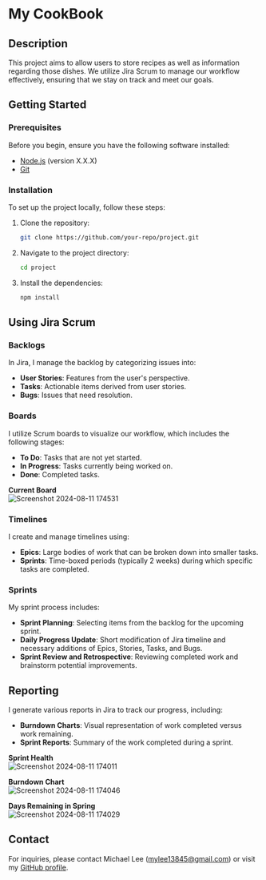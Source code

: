 # My CookBook

## Description
This project aims to allow users to store recipes as well as information regarding those dishes. We utilize Jira Scrum to manage our workflow effectively, ensuring that we stay on track and meet our goals.

## Getting Started

### Prerequisites
Before you begin, ensure you have the following software installed:
- [Node.js](https://nodejs.org/) (version X.X.X)
- [Git](https://git-scm.com/)

### Installation
To set up the project locally, follow these steps:

1. Clone the repository:
    ```bash
    git clone https://github.com/your-repo/project.git
    ```
2. Navigate to the project directory:
    ```bash
    cd project
    ```
3. Install the dependencies:
    ```bash
    npm install
    ```

## Using Jira Scrum

### Backlogs
In Jira, I manage the backlog by categorizing issues into:
- **User Stories**: Features from the user's perspective.
- **Tasks**: Actionable items derived from user stories.
- **Bugs**: Issues that need resolution.

### Boards
I utilize Scrum boards to visualize our workflow, which includes the following stages:
- **To Do**: Tasks that are not yet started.
- **In Progress**: Tasks currently being worked on.
- **Done**: Completed tasks.

**Current Board**  
![Screenshot 2024-08-11 174531](https://github.com/user-attachments/assets/eb263ffc-d0c0-41ea-b866-7c7e4c95f27f)  


### Timelines
I create and manage timelines using:
- **Epics**: Large bodies of work that can be broken down into smaller tasks.
- **Sprints**: Time-boxed periods (typically 2 weeks) during which specific tasks are completed.

### Sprints
My sprint process includes:
- **Sprint Planning**: Selecting items from the backlog for the upcoming sprint.
- **Daily Progress Update**: Short modification of Jira timeline and necessary additions of Epics, Stories, Tasks, and Bugs.
- **Sprint Review and Retrospective**: Reviewing completed work and brainstorm potential improvements.

## Reporting
I generate various reports in Jira to track our progress, including:
- **Burndown Charts**: Visual representation of work completed versus work remaining.
- **Sprint Reports**: Summary of the work completed during a sprint.

    
**Sprint Health**  
![Screenshot 2024-08-11 174011](https://github.com/user-attachments/assets/f47738c7-a3fb-4830-a234-45e64ab621b7)  

    
**Burndown Chart**  
![Screenshot 2024-08-11 174046](https://github.com/user-attachments/assets/398bae6d-0855-4155-a578-69e6309c523a)  

    
**Days Remaining in Spring**  
![Screenshot 2024-08-11 174029](https://github.com/user-attachments/assets/e43c450f-6d8d-4316-a2dc-1176e8ead90e)  




## Contact
For inquiries, please contact Michael Lee (mylee13845@gmail.com) or visit my [GitHub profile](https://github.com/m-y-lee2002).
